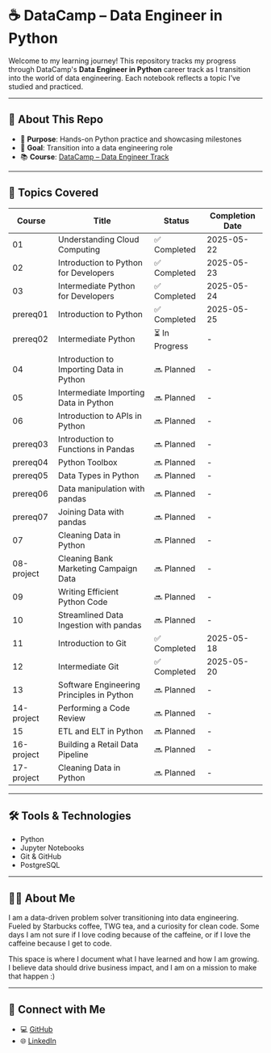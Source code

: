 # ☕️ DataCamp – Data Engineer in Python

Welcome to my learning journey! This repository tracks my progress through DataCamp's **Data Engineer in Python** career track as I transition into the world of data engineering. Each notebook reflects a topic I’ve studied and practiced.

---

## 📘 About This Repo

- 💼 **Purpose**: Hands-on Python practice and showcasing milestones
- 🎯 **Goal**: Transition into a data engineering role
- 📚 **Course**: [DataCamp – Data Engineer Track](https://www.datacamp.com/tracks/data-engineer-with-python)

---

## 🧠 Topics Covered

| Course     | Title                                     | Status         | Completion Date |
|------------|-------------------------------------------|----------------|-----------------|
| 01         | Understanding Cloud Computing             | ✅ Completed   | 2025-05-22      |
| 02         | Introduction to Python for Developers     | ✅ Completed   | 2025-05-23      |
| 03         | Intermediate Python for Developers        | ✅ Completed   | 2025-05-24      |
| prereq01   | Introduction to Python                    | ✅ Completed   | 2025-05-25      |
| prereq02   | Intermediate Python                       | ⏳ In Progress | -               |
| 04         | Introduction to Importing Data in Python  | 🔜 Planned     | -               |
| 05         | Intermediate Importing Data in Python     | 🔜 Planned     | -               |
| 06         | Introduction to APIs in Python            | 🔜 Planned     | -               |
| prereq03   | Introduction to Functions in Pandas       | 🔜 Planned     | -               |
| prereq04   | Python Toolbox                            | 🔜 Planned     | -               |
| prereq05   | Data Types in Python                      | 🔜 Planned     | -               |
| prereq06   | Data manipulation with pandas             | 🔜 Planned     | -               |
| prereq07   | Joining Data with pandas                  | 🔜 Planned     | -               |
| 07         | Cleaning Data in Python                   | 🔜 Planned     | -               |
| 08-project | Cleaning Bank Marketing Campaign Data     | 🔜 Planned     | -               |
| 09         | Writing Efficient Python Code             | 🔜 Planned     | -               |
| 10         | Streamlined Data Ingestion with pandas    | 🔜 Planned     | -               |
| 11         | Introduction to Git                       | ✅ Completed   | 2025-05-18      |
| 12         | Intermediate Git                          | ✅ Completed   | 2025-05-20      |
| 13         | Software Engineering Principles in Python | 🔜 Planned     | -               |
| 14-project | Performing a Code Review                  | 🔜 Planned     | -               |
| 15         | ETL and ELT in Python                     | 🔜 Planned     | -               |
| 16-project | Building a Retail Data Pipeline           | 🔜 Planned     | -               |
| 17-project | Cleaning Data in Python                   | 🔜 Planned     | -               |


---

## 🛠️ Tools & Technologies

- Python
- Jupyter Notebooks
- Git & GitHub
- PostgreSQL

---

## 👨‍💻 About Me

I am a data-driven problem solver transitioning into data engineering.  
Fueled by Starbucks coffee, TWG tea, and a curiosity for clean code.
Some days I am not sure if I love coding because of the caffeine, or if I love the caffeine because I get to code.

This space is where I document what I have learned and how I am growing. 
I believe data should drive business impact, and I am on a mission to make that happen :)

---

## 🔗 Connect with Me

- 💻 [GitHub](https://github.com/yuhsijen)
- 🌐 [LinkedIn](https://www.linkedin.com/in/jenyuhsi/)
